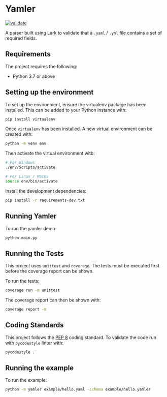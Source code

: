 # Yamler

[![validate](https://github.com/Ryan95Z/yamler/actions/workflows/test.yaml/badge.svg)](https://github.com/Ryan95Z/yamler/actions/workflows/test.yaml)

A parser built using Lark to validate that a `.yaml` / `.yml` file contains a set of required fields.

## Requirements

The project requires the following:

* Python 3.7 or above

## Setting up the environment

To set up the environment, ensure the virtualenv package has been installed. This can be added to your Python instance with:

```bash
pip install virtualenv
```

Once `virtualenv` has been installed. A new virtual environment can be created with:

```bash
python -m venv env
```

Then activate the virtual environment witb:

```bash
# For Windows
./env/Scripts/activate

# For Linux / MacOS
source env/bin/activate
```

Install the development dependencies:

```bash
pip install -r requirements-dev.txt
```

## Running Yamler

To run the yamler demo:

```bash
python main.py
```

## Running the Tests

This project uses `unittest` and `coverage`. The tests must be executed first before the coverage report can be shown.

To run the tests:

```bash
coverage run -m unittest
```

The coverage report can then be shown with:

```bash
coverage report -m
```

## Coding Standards

This project follows the [PEP 8](https://www.python.org/dev/peps/pep-0008/) coding standard. To validate the code run with `pycodestyle` linter with:

```bash
pycodestyle .
```

## Running the example

To run the example:

```bash
python -m yamler example/hello.yaml -schema example/hello.yamler
```
